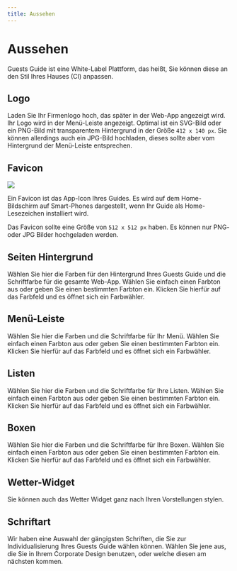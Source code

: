 ```yaml
---
title: Aussehen
---
```

# Aussehen

Guests Guide ist eine White-Label Plattform, das heißt, Sie können diese an den Stil Ihres Hauses (CI) anpassen.

## Logo

Laden Sie Ihr Firmenlogo hoch, das später in der Web-App angezeigt wird. Ihr Logo wird in der Menü-Leiste angezeigt. Optimal ist ein SVG-Bild oder ein PNG-Bild mit transparentem Hintergrund in der Größe `412 x 140 px`. Sie können allerdings auch ein JPG-Bild hochladen, dieses sollte aber vom Hintergrund der Menü-Leiste entsprechen.

## Favicon

![](https://img.guestsguide.com/1480xAUTO/media/1647175947_OaSSI9ErMEZv2MN6cyxa.jpg)

Ein Favicon ist das App-Icon Ihres Guides. Es wird auf dem Home-Bildschirm auf Smart-Phones dargestellt, wenn Ihr Guide als Home-Lesezeichen installiert wird. 

Das Favicon sollte eine Größe von `512 x 512 px` haben. Es können nur PNG- oder JPG Bilder hochgeladen werden.

## Seiten Hintergrund

Wählen Sie hier die Farben für den Hintergrund Ihres Guests Guide und die Schriftfarbe für die gesamte Web-App. Wählen Sie einfach einen Farbton aus oder geben Sie einen bestimmten Farbton ein. Klicken Sie hierfür auf das Farbfeld und es öffnet sich ein Farbwähler.

## Menü-Leiste

Wählen Sie hier die Farben und die Schriftfarbe für Ihr Menü. Wählen Sie einfach einen Farbton aus oder geben Sie einen bestimmten Farbton ein. Klicken Sie hierfür auf das Farbfeld und es öffnet sich ein Farbwähler.


## Listen

Wählen Sie hier die Farben und die Schriftfarbe für Ihre Listen. Wählen Sie einfach einen Farbton aus oder geben Sie einen bestimmten Farbton ein. Klicken Sie hierfür auf das Farbfeld und es öffnet sich ein Farbwähler.

## Boxen

Wählen Sie hier die Farben und die Schriftfarbe für Ihre Boxen. Wählen Sie einfach einen Farbton aus oder geben Sie einen bestimmten Farbton ein. Klicken Sie hierfür auf das Farbfeld und es öffnet sich ein Farbwähler.

## Wetter-Widget

Sie können auch das Wetter Widget ganz nach Ihren Vorstellungen stylen.

## Schriftart

Wir haben eine Auswahl der gängigsten Schriften, die Sie zur Individualisierung Ihres Guests Guide wählen können. Wählen Sie jene aus, die Sie in Ihrem Corporate Design benutzen, oder welche diesen am nächsten kommen.
